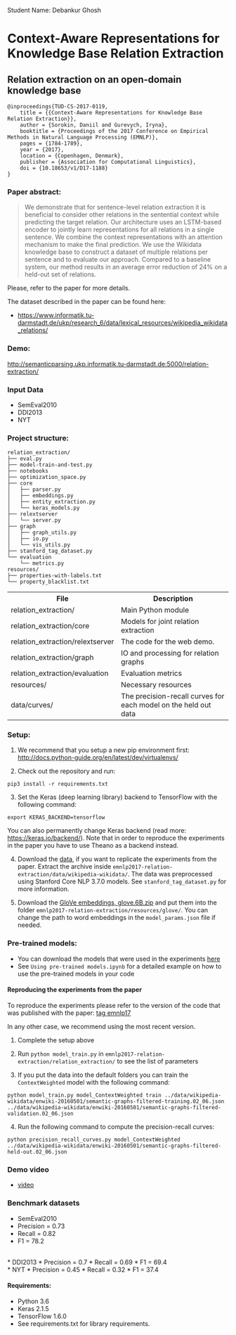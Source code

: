 Student Name: Debankur Ghosh
# Context-Aware Representations for Knowledge Base Relation Extraction

## Relation extraction on an open-domain knowledge base



```
@inproceedings{TUD-CS-2017-0119,
	title = {{Context-Aware Representations for Knowledge Base Relation Extraction}},
	author = {Sorokin, Daniil and Gurevych, Iryna},
	booktitle = {Proceedings of the 2017 Conference on Empirical Methods in Natural Language Processing (EMNLP)},
	pages = {1784-1789},
	year = {2017},
	location = {Copenhagen, Denmark},
	publisher = {Association for Computational Linguistics},
	doi = {10.18653/v1/D17-1188}
}
```

### Paper abstract:
> We demonstrate that for sentence-level relation extraction it is beneficial to consider other relations in the sentential context while predicting the target relation. Our architecture uses an LSTM-based encoder to jointly learn representations for all relations in a single sentence. 
We combine the context representations with an attention mechanism to make the final prediction. 
> We use the Wikidata knowledge base to construct a dataset of multiple relations per sentence and to evaluate our approach. Compared to a baseline system, our method results in an average error reduction of 24\% on a held-out set of relations.

Please, refer to the paper for more details.

The dataset described in the paper can be found here:
 * https://www.informatik.tu-darmstadt.de/ukp/research_6/data/lexical_resources/wikipedia_wikidata_relations/

 
  


### Demo:


http://semanticparsing.ukp.informatik.tu-darmstadt.de:5000/relation-extraction/

### Input Data
* SemEval2010
* DDI2013
* NYT


### Project structure:
```
relation_extraction/
├── eval.py
├── model-train-and-test.py
├── notebooks
├── optimization_space.py
├── core
│   ├── parser.py
│   ├── embeddings.py
│   ├── entity_extraction.py
│   └── keras_models.py
├── relextserver
│   └── server.py
├── graph
│   ├── graph_utils.py
│   ├── io.py
│   └── vis_utils.py
├── stanford_tag_dataset.py
└── evaluation
    └── metrics.py
resources/
├── properties-with-labels.txt
└── property_blacklist.txt
```

<table>
    <tr>
        <th>File</th><th>Description</th>
    </tr>
    <tr>
        <td>relation_extraction/</td><td>Main Python module</td>
    </tr>
    <tr>
        <td>relation_extraction/core</td><td>Models for joint relation extraction</td>
    </tr>
    <tr>
        <td>relation_extraction/relextserver</td><td>The code for the web demo.</td>
    </tr>
    <tr>
        <td>relation_extraction/graph</td><td>IO and processing for relation graphs</td>
    </tr>
    <tr>
        <td>relation_extraction/evaluation</td><td>Evaluation metrics</td>
    </tr>
    <tr>
        <td>resources/</td><td>Necessary resources</td>
    </tr>
    <tr>
        <td>data/curves/</td><td>The precision-recall curves for each model on the held out data</td>
    </tr>
</table>

### Setup:

1. We recommend that you setup a new pip environment first: http://docs.python-guide.org/en/latest/dev/virtualenvs/

2. Check out the repository and run:
```
pip3 install -r requirements.txt
```

3. Set the Keras (deep learning library) backend to TensorFlow  with the following command:
```
export KERAS_BACKEND=tensorflow
```
   You can also permanently change Keras backend (read more: https://keras.io/backend/). 
   Note that in order to reproduce the experiments in the paper you have to use Theano as a backend instead.

4. Download the [data](https://www.informatik.tu-darmstadt.de/ukp/research_6/data/lexical_resources/wikipedia_wikidata_relations/), if you want to replicate the experiments from the paper.
Extract the archive inside `emnlp2017-relation-extraction/data/wikipedia-wikidata/`. The data was preprocessed using Stanford Core NLP 3.7.0 models. See `stanford_tag_dataset.py` for more information.

5. Download the [GloVe embeddings, glove.6B.zip](https://nlp.stanford.edu/projects/glove/)
and put them into the folder `emnlp2017-relation-extraction/resources/glove/`. You can change the path to word embeddings in the `model_params.json` file if needed.

### Pre-trained models:
* You can download the models that were used in the experiments [here](https://fileserver.ukp.informatik.tu-darmstadt.de/emnlp2017-relation-extraction/EMNLP2017_DS_IG_relation_extraction_trained_models.zip)
* See `Using pre-trained models.ipynb` for a detailed example on how to use the pre-trained models in your code

#### Reproducing the experiments from the paper
To reproduce the experiments please refer to the version of the code that was published with the paper:
[tag emnlp17](https://github.com/UKPLab/emnlp2017-relation-extraction/tree/emnlp17)

In any other case, we recommend using the most recent version.

1. Complete the setup above 

2. Run `python model_train.py` in `emnlp2017-relation-extraction/relation_extraction/` to see the list of parameters

3. If you put the data into the default folders you can train the `ContextWeighted` model with the following command:
```
python model_train.py model_ContextWeighted train ../data/wikipedia-wikidata/enwiki-20160501/semantic-graphs-filtered-training.02_06.json ../data/wikipedia-wikidata/enwiki-20160501/semantic-graphs-filtered-validation.02_06.json
```

4. Run the following command to compute the precision-recall curves:
```
python precision_recall_curves.py model_ContextWeighted ../data/wikipedia-wikidata/enwiki-20160501/semantic-graphs-filtered-held-out.02_06.json
```

### Demo video
*  [video](https://youtu.be/bNx2YYsoYmA)<br>

### Benchmark datasets
* SemEval2010
* Precision = 0.73
* Recall = 0.82
* F1 = 78.2
<br>
* DDI2013
* Precision = 0.7
* Recall = 0.69
* F1 = 69.4
<br>
* NYT
* Precision = 0.45
* Recall = 0.32
* F1 = 37.4

#### Requirements:
* Python 3.6
* Keras 2.1.5
* TensorFlow 1.6.0
* See requirements.txt for library requirements. 

